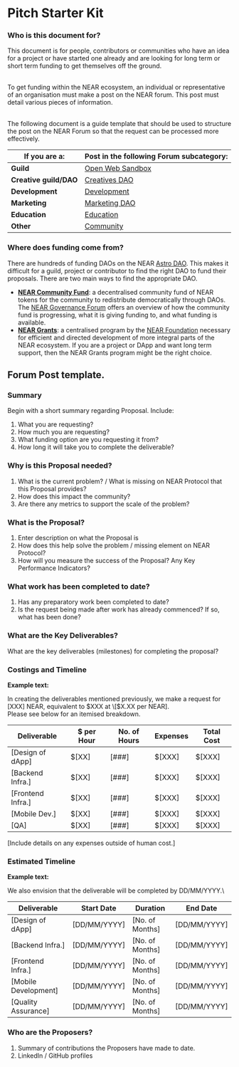 # Pitch Starter Kit

### **Who is this document for?**

This document is for people, contributors or communities who have an idea for a project or have started one already and are looking for long term or short term funding to get themselves off the ground.

\
To get funding within the NEAR ecosystem, an individual or representative of an organisation must make a post on the NEAR forum. This post must detail various pieces of information.

\
The following document is a guide template that should be used to structure the post on the NEAR Forum so that the request can be processed more effectively.

| If you are a:          | Post in the following Forum subcategory:                       |
| ---------------------- | -------------------------------------------------------------- |
| **Guild**              | [Open Web Sandbox](https://gov.near.org/c/open-web-sandbox/59) |
| **Creative guild/DAO** | [Creatives DAO](https://gov.near.org/c/creatives/47)           |
| **Development**        | [Development](https://gov.near.org/c/dev/22)                   |
| **Marketing**          | [Marketing DAO](https://gov.near.org/c/marketing/26)           |
| **Education**          | [Education](https://gov.near.org/c/education/33)               |
| **Other**              | [Community](https://gov.near.org/c/community/10)               |

### **Where does funding come from?**

There are hundreds of funding DAOs on the NEAR [Astro DAO](https://astrodao.com). This makes it difficult for a guild, project or contributor to find the right DAO to fund their proposals. There are two main ways to find the appropriate DAO.

* [**NEAR Community Fund**](https://gov.near.org/t/near-community-fund/2819): a decentralised community fund of NEAR tokens for the community to redistribute democratically through DAOs. The [NEAR Governance Forum](https://gov.near.org/c/gov/6) offers an overview of how the community fund is progressing, what it is giving funding to, and what funding is available.
* [**NEAR Grants**](https://near.org/grants/): a centralised program by the [NEAR Foundation](https://near.foundation) necessary for efficient and directed development of more integral parts of the NEAR ecosystem. If you are a project or DApp and want long term support, then the NEAR Grants program might be the right choice.

## Forum Post template.

### **Summary**

Begin with a short summary regarding Proposal. Include:

1. What you are requesting?
2. How much you are requesting?
3. What funding option are you requesting it from?
4. How long it will take you to complete the deliverable?

### **Why is this Proposal needed?**

1. What is the current problem? / What is missing on NEAR Protocol that this Proposal provides?
2. How does this impact the community?
3. Are there any metrics to support the scale of the problem?

### **What is the Proposal?**

1. Enter description on what the Proposal is
2. How does this help solve the problem / missing element on NEAR Protocol?
3. How will you measure the success of the Proposal? Any Key Performance Indicators?

### **What work has been completed to date?**

1. Has any preparatory work been completed to date?
2. Is the request being made after work has already commenced? If so, what has been done?

### **What are the Key Deliverables?**

What are the key deliverables (milestones) for completing the proposal?

### **Costings and Timeline**

**Example text:**

In creating the deliverables mentioned previously, we make a request for \[XXX] NEAR, equivalent to $XXX at \[$X.XX per NEAR].\
Please see below for an itemised breakdown.

| Deliverable        | $ per Hour | No. of Hours | Expenses | Total Cost |
| ------------------ | ---------- | ------------ | -------- | ---------- |
| \[Design of dApp]  | $\[XX]     | \[###]       | $\[XXX]  | $\[XXX]    |
| \[Backend Infra.]  | $\[XX]     | \[###]       | $\[XXX]  | $\[XXX]    |
| \[Frontend Infra.] | $\[XX]     | \[###]       | $\[XXX]  | $\[XXX]    |
| \[Mobile Dev.]     | $\[XX]     | \[###]       | $\[XXX]  | $\[XXX]    |
| \[QA]              | $\[XX]     | \[###]       | $\[XXX]  | $\[XXX]    |

\[Include details on any expenses outside of human cost.]

### **Estimated Timeline**

**Example text:**

We also envision that the deliverable will be completed by DD/MM/YYYY.\


| Deliverable           | Start Date    | Duration         | End Date      |
| --------------------- | ------------- | ---------------- | ------------- |
| \[Design of dApp]     | \[DD/MM/YYYY] | \[No. of Months] | \[DD/MM/YYYY] |
| \[Backend Infra.]     | \[DD/MM/YYYY] | \[No. of Months] | \[DD/MM/YYYY] |
| \[Frontend Infra.]    | \[DD/MM/YYYY] | \[No. of Months] | \[DD/MM/YYYY] |
| \[Mobile Development] | \[DD/MM/YYYY] | \[No. of Months] | \[DD/MM/YYYY] |
| \[Quality Assurance]  | \[DD/MM/YYYY] | \[No. of Months] | \[DD/MM/YYYY] |

### Who are the Proposers?

1. Summary of contributions the Proposers have made to date.
2. LinkedIn / GitHub profiles
